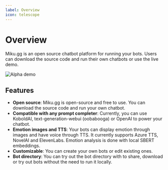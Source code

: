 ```yaml
---
label: Overview
icon: telescope
---
```

# Overview

Miku.gg is an open source chatbot platform for running your bots. Users can download the source code and run their own chatbots or use the live demo.

![Alpha demo](/assets/overview.png)

## Features

-   **Open source**: Miku.gg is open-source and free to use. You can download the source code and run your own chatbot.
-   **Compatible with any prompt completer**: Currently, you can use KoboldAI, text-generation-webui (oobabooga) or OpenAI to power your chatbot.
-   **Emotion images and TTS**: Your bots can display emotion through images and have voice through TTS. It currently supports Azure TTS, NovelAI and ElevenLabs. Emotion analysis is done with local SBERT embeddings.
-   **Customizable**: You can create your own bots or edit existing ones.
-   **Bot directory**: You can try out the bot directory with to share, download or try out bots without the need to run it locally.
